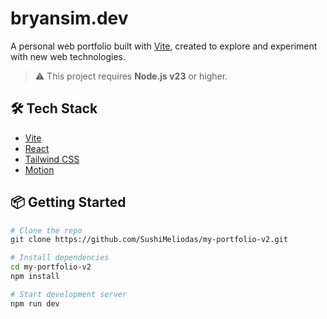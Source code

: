 # bryansim.dev

A personal web portfolio built with [Vite](https://vitejs.dev), created to explore and experiment with new web technologies.

> ⚠️ This project requires **Node.js v23** or higher.

## 🛠 Tech Stack

- [Vite](https://vitejs.dev)
- [React](https://reactjs.org)
- [Tailwind CSS](https://tailwindcss.com)
- [Motion](https://motion.dev/)

## 📦 Getting Started

```bash
# Clone the repo
git clone https://github.com/SushiMeliodas/my-portfolio-v2.git

# Install dependencies
cd my-portfolio-v2
npm install

# Start development server
npm run dev
```
